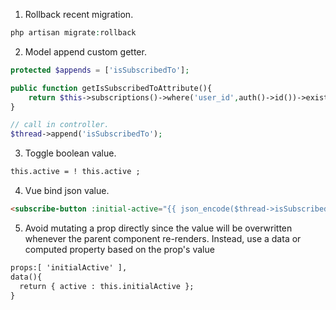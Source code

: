 1. Rollback recent migration.
```php
php artisan migrate:rollback
```

2. Model append custom getter.
```php
protected $appends = ['isSubscribedTo'];

public function getIsSubscribedToAttribute(){
    return $this->subscriptions()->where('user_id',auth()->id())->exists();
}

// call in controller.
$thread->append('isSubscribedTo');
```

3. Toggle boolean value.
```html
this.active = ! this.active ;
```

4. Vue bind json value.
```html
<subscribe-button :initial-active="{{ json_encode($thread->isSubscribedTo) }}" ></subscribe-button>
```

5. Avoid mutating a prop directly since the value will be overwritten whenever the parent component re-renders. Instead, use a data or computed property based on the prop's value
```html
props:[ 'initialActive' ],
data(){
  return { active : this.initialActive };
}
```